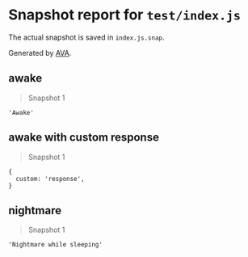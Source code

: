 # Snapshot report for `test/index.js`

The actual snapshot is saved in `index.js.snap`.

Generated by [AVA](https://avajs.dev).

## awake

> Snapshot 1

    'Awake'

## awake with custom response

> Snapshot 1

    {
      custom: 'response',
    }

## nightmare

> Snapshot 1

    'Nightmare while sleeping'
